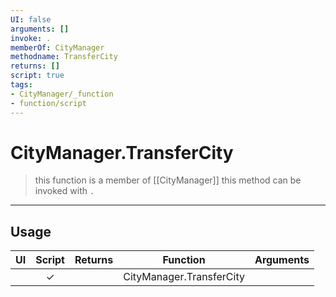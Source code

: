 ```yaml
---
UI: false
arguments: []
invoke: .
memberOf: CityManager
methodname: TransferCity
returns: []
script: true
tags:
- CityManager/_function
- function/script
---
```

# CityManager.TransferCity
> this function is a member of [[CityManager]]
> this method can be invoked with `.`
-----
## Usage
|  UI | Script | Returns | Function | Arguments |
|:---:|:------:|-------:|:--------:|:---------|
| |✓||CityManager.TransferCity||
